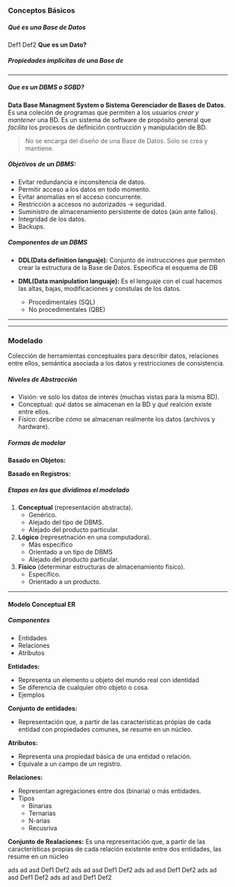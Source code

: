 ### Conceptos Básicos
##### Qué es una Base de Datos
Def1
Def2
**Que es un Dato?**
##### Propiedades implícitas de una Base de 
___
##### Que es un DBMS o SGBD?
**Data Base Managment System o Sistema Gerenciador de Bases de Datos**. Es una coleción de programas que permiten a los usuarios _crear y mantener_ una BD. 
Es un sistema de software de propósito general que _facilita_ los procesos de definición contrucción y manipulación de BD.
> No se encarga del diseño de una Base de Datos. Solo se crea y mantiene.

##### Objetivos de un DBMS:
- Evitar redundancia e inconsitencia de datos.
- Permitir acceso a los datos en todo momento.
- Evitar anomalías en el acceso concurrente.
- Restricción a accesos no autorizados -> seguridad.
- Suministro de almacenamiento persistente de datos (aún ante fallos).
- Integridad de los datos.
- Backups.

##### Componentes de un DBMS
- **DDL(Data definition languaje):** Conjunto de instrucciónes que permiten crear la estructura de la Base de Datos. Especifica el esquema de DB

- **DML(Data manipulation languaje):** Es el lenguaje con el cual hacemos las altas, bajas, modificaciones y constulas de los datos.
    - Procedimentales (SQL)
    - No procedimentales (QBE)
___
___
### Modelado
Colección de herramientas conceptuales para describir datos, relaciones entre ellos, semántica asociada a los datos y restricciones de consistencia.
##### Niveles de Abstracción
- Visión: ve solo los datos de interés (muchas vistas para la misma BD).
- Conceptual: _qué_ datos se almacenan en la BD y _qué_ realción existe entre ellos.
- Físico: describe _cómo_ se almacenan realmente los datos (archivos y hardware).

##### Formas de modelar
**Basado en Objetos:** 

**Basado en Registros:**

##### Etapas en las que dividimos el modelado
1. **Conceptual** (representación abstracta).
    - Genérico.
    - Alejado del tipo de DBMS.
    - Alejado del producto particular.
2. **Lógico** (represetnación en una computadora).
    - Más específico
    - Orientado a un tipo de DBMS
    - Alejado del producto particular.
3. **Físico** (determinar estructuras de almacenamiento físico).
    - Específico.
    - Orientado a un producto.
___
#### Modelo Conceptual ER
##### Componentes
- Entidades 
- Relaciones
- Atributos

**Entidades:** 
- Representa un elemento u objeto del mundo real con identidad
- Se diferencia de cualquier otro objeto o cosa.
- Ejemplos
 
**Conjunto de entidades:**
- Representación que, a partir de las características própias de cada entidad con propiedades comunes, se resume en un núcleo.

**Atributos:**
- Representa una propiedad básica de una entidad o relación.
- Equivale a un campo de un registro.

**Relaciones:**
- Representan agregaciones entre dos (binaria) o más entidades.
- Tipos
    - Binarias
    - Ternarias
    - N-arias
    - Recusriva

**Conjunto de Realaciones:**
    Es una representación que, a partir de las características propias de cada relación existente entre dos entidades, las resume en un núcleo

ads
ad
asd
Def1
Def2
ads
ad
asd
Def1
Def2
ads
ad
asd
Def1
Def2
ads
ad
asd
Def1
Def2
ads
ad
asd
Def1
Def2
